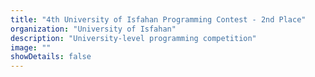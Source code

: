 ```yaml
---
title: "4th University of Isfahan Programming Contest - 2nd Place"
organization: "University of Isfahan"
description: "University-level programming competition"
image: ""
showDetails: false
---
```

